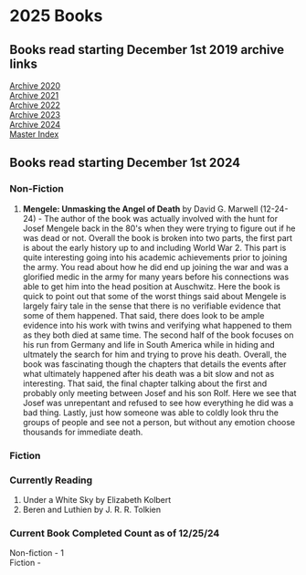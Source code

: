 # 2025 Books

## Books read starting December 1st 2019 archive links

[Archive 2020](https://github.com/Tsukiyonocm/Reading-List/blob/main/README-2020.md)\
[Archive 2021](https://github.com/Tsukiyonocm/Reading-List/blob/main/README-2021.md)\
[Archive 2022](https://github.com/Tsukiyonocm/Reading-List/blob/main/README-2022.md)\
[Archive 2023](https://github.com/Tsukiyonocm/Reading-List/blob/main/README-2023.md)\
[Archive 2024](https://github.com/Tsukiyonocm/Reading-List/blob/main/README-2024.md)\
[Master Index](https://github.com/Tsukiyonocm/Reading-List/blob/main/README-MasterIndex.md)

## Books read starting December 1st 2024

### Non-Fiction

1. <b>Mengele: Unmasking the Angel of Death</b> by David G. Marwell (12-24-24) - The author of the book was actually involved with the hunt for Josef Mengele back in the 80's when they were trying to figure out if he was dead or not. Overall the book is broken into two parts, the first part is about the early history up to and including World War 2. This part is quite interesting going into his academic achievements prior to joining the army. You read about how he did end up joining the war and was a glorified medic in the army for many years before his connections was able to get him into the head position at Auschwitz. Here the book is quick to point out that some of the worst things said about Mengele is largely fairy tale in the sense that there is no verifiable evidence that some of them happened. That said, there does look to be ample evidence into his work with twins and verifying what happened to them as they both died at same time. The second half of the book focuses on his run from Germany and life in South America while in hiding and ultmately the search for him and trying to prove his death. Overall, the book was fascinating though the chapters that details the events after what ultimately happened after his death was a bit slow and not as interesting. That said, the final chapter talking about the first and probably only meeting between Josef and his son Rolf. Here we see that Josef was unrepentant and refused to see how everything he did was a bad thing. Lastly, just how someone was able to coldly look thru the groups of people and see not a person, but without any emotion choose thousands for immediate death.

### Fiction


### Currently Reading

1. Under a White Sky by Elizabeth Kolbert
2. Beren and Luthien by J. R. R. Tolkien

### Current Book Completed Count as of 12/25/24

Non-fiction - 1\
Fiction -
